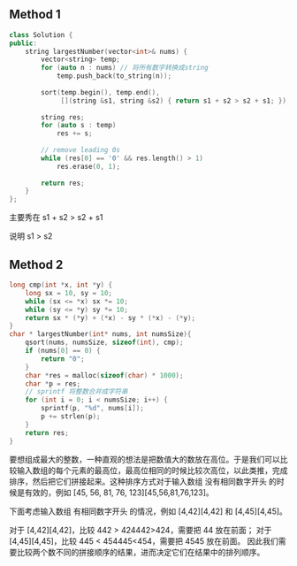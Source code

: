 ## Method 1

```cpp
class Solution {
public:
    string largestNumber(vector<int>& nums) {
        vector<string> temp;
        for (auto n : nums) // 将所有数字转换成string
            temp.push_back(to_string(n));
        
        sort(temp.begin(), temp.end(), 
             [](string &s1, string &s2) { return s1 + s2 > s2 + s1; });
        
        string res;
        for (auto s : temp)
            res += s;
        
        // remove leading 0s
        while (res[0] == '0' && res.length() > 1)
            res.erase(0, 1);
        
        return res;
    }
};
```

主要秀在 s1 + s2 > s2 + s1

说明 s1 > s2


## Method 2

```cpp
long cmp(int *x, int *y) {
    long sx = 10, sy = 10;
    while (sx <= *x) sx *= 10;
    while (sy <= *y) sy *= 10;
    return sx * (*y) + (*x) - sy * (*x) - (*y);
}
char * largestNumber(int* nums, int numsSize){
    qsort(nums, numsSize, sizeof(int), cmp);
    if (nums[0] == 0) {
        return "0";
    }
    char *res = malloc(sizeof(char) * 1000);
    char *p = res;
    // sprintf 将整数合并成字符串
    for (int i = 0; i < numsSize; i++) {
        sprintf(p, "%d", nums[i]);
        p += strlen(p);
    }
    return res;
}
```

要想组成最大的整数，一种直观的想法是把数值大的数放在高位。于是我们可以比较输入数组的每个元素的最高位，最高位相同的时候比较次高位，以此类推，完成排序，然后把它们拼接起来。这种排序方式对于输入数组 没有相同数字开头 的时候是有效的，例如 [45, 56, 81, 76, 123][45,56,81,76,123]。

下面考虑输入数组 有相同数字开头 的情况，例如 [4,42][4,42] 和 [4,45][4,45]。

对于 [4,42][4,42]，比较 442 > 424442>424，需要把 44 放在前面；
对于 [4,45][4,45]，比较 445 < 454445<454，需要把 4545 放在前面。
因此我们需要比较两个数不同的拼接顺序的结果，进而决定它们在结果中的排列顺序。

